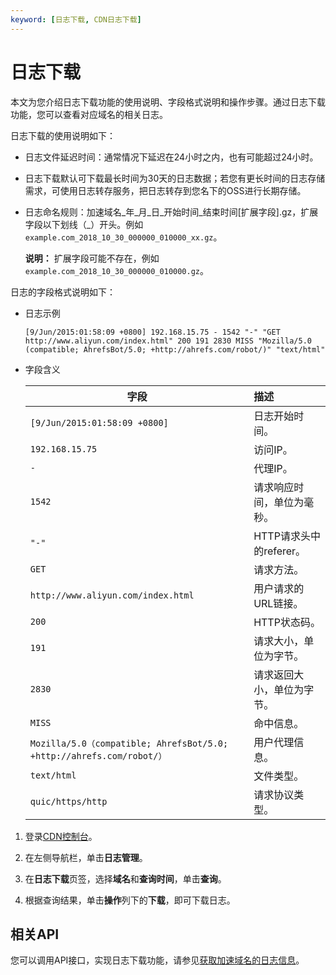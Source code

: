 ```yaml
---
keyword: [日志下载, CDN日志下载]
---
```


# 日志下载

本文为您介绍日志下载功能的使用说明、字段格式说明和操作步骤。通过日志下载功能，您可以查看对应域名的相关日志。

日志下载的使用说明如下：

-   日志文件延迟时间：通常情况下延迟在24小时之内，也有可能超过24小时。
-   日志下载默认可下载最长时间为30天的日志数据；若您有更长时间的日志存储需求，可使用日志转存服务，把日志转存到您名下的OSS进行长期存储。
-   日志命名规则：加速域名\_年\_月\_日\_开始时间\_结束时间\[扩展字段\].gz，扩展字段以下划线（\_）开头。例如`example.com_2018_10_30_000000_010000_xx.gz`。

    **说明：** 扩展字段可能不存在，例如`example.com_2018_10_30_000000_010000.gz`。


日志的字段格式说明如下：

-   日志示例

    ```
    [9/Jun/2015:01:58:09 +0800] 192.168.15.75 - 1542 "-" "GET http://www.aliyun.com/index.html" 200 191 2830 MISS "Mozilla/5.0 (compatible; AhrefsBot/5.0; +http://ahrefs.com/robot/)" "text/html"
    ```

-   字段含义

    |字段|描述|
    |--|:-|
    |`[9/Jun/2015:01:58:09 +0800]`|日志开始时间。|
    |`192.168.15.75`|访问IP。|
    |`-`|代理IP。|
    |`1542`|请求响应时间，单位为毫秒。|
    |`"-"`|HTTP请求头中的referer。|
    |`GET`|请求方法。|
    |`http://www.aliyun.com/index.html`|用户请求的URL链接。|
    |`200`|HTTP状态码。|
    |`191`|请求大小，单位为字节。|
    |`2830`|请求返回大小，单位为字节。|
    |`MISS`|命中信息。|
    |`Mozilla/5.0（compatible; AhrefsBot/5.0; +http://ahrefs.com/robot/）`|用户代理信息。|
    |`text/html`|文件类型。|
    |`quic/https/http`|请求协议类型。|


1.  登录[CDN控制台](https://cdn.console.aliyun.com)。

2.  在左侧导航栏，单击**日志管理**。

3.  在**日志下载**页签，选择**域名**和**查询时间**，单击**查询**。

4.  根据查询结果，单击**操作**列下的**下载**，即可下载日志。


## 相关API

您可以调用API接口，实现日志下载功能，请参见[获取加速域名的日志信息](/cn.zh-CN/新版API参考/日志信息类接口/获取加速域名的日志信息.md)。

